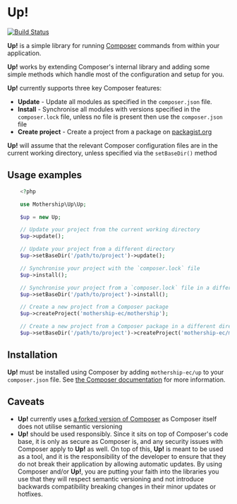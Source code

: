 # Up!

[![Build Status](https://travis-ci.org/mothership-ec/up.svg?branch=develop)](https://travis-ci.org/mothership-ec/up)

**Up!** is a simple library for running <a href="http://getcomposer.org">Composer</a> commands from within your application.

**Up!** works by extending Composer's internal library and adding some simple methods which handle most of the configuration and setup for you.

**Up!** currently supports three key Composer features:

+ **Update** - Update all modules as specified in the `composer.json` file.
+ **Install** - Synchronise all modules with versions specified in the `composer.lock` file, unless no file is present then use the `composer.json` file
+ **Create project** - Create a project from a package on <a href="http://packagist.org">packagist.org</a>

**Up!** will assume that the relevant Composer configuration files are in the current working directory, unless specified via the `setBaseDir()` method

## Usage examples

```php
    <?php

    use Mothership\Up\Up;

    $up = new Up;

    // Update your project from the current working directory
    $up->update();

    // Update your project from a different directory
    $up->setBaseDir('/path/to/project')->update();

    // Synchronise your project with the `composer.lock` file
    $up->install();

    // Synchronise your project from a `composer.lock` file in a different directory
    $up->setBaseDir('/path/to/project')->install();

    // Create a new project from a Composer package
    $up->createProject('mothership-ec/mothership');

    // Create a new project from a Composer package in a different directory
    $up->setBaseDir('/path/to/project')->createProject('mothership-ec/mothership');
```

## Installation

**Up!** must be installed using Composer by adding `mothership-ec/up` to your `composer.json` file. See <a href="https://getcomposer.org/doc/01-basic-usage.md">the Composer documentation</a> for more information.

## Caveats

+ **Up!** currently uses <a href="http://github.com/mothership-ec/composer">a forked version of Composer</a> as Composer itself does not utilise semantic versioning
+ **Up!** should be used responsibly. Since it sits on top of Composer's code base, it is only as secure as Composer is, and any security issues with Composer apply to **Up!** as well. On top of this, **Up!** is meant to be used as a tool, and it is the responsibility of the developer to ensure that they do not break their application by allowing automatic updates. By using Composer and/or **Up!**, you are putting your faith into the libraries you use that they will respect semantic versioning and not introduce backwards compatibility breaking changes in their minor updates or hotfixes.
